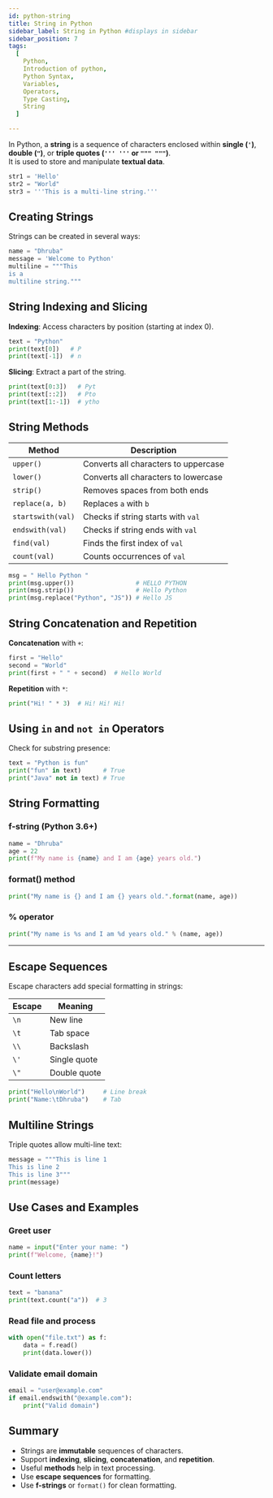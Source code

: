 ```yaml
---
id: python-string
title: String in Python
sidebar_label: String in Python #displays in sidebar
sidebar_position: 7
tags:
  [
    Python,
    Introduction of python,
    Python Syntax,
    Variables,
    Operators,
    Type Casting,
    String
  ]

---
```


In Python, a **string** is a sequence of characters enclosed within **single (`'`)**, **double (`"`)**, or **triple quotes (`''' '''` or `""" """`)**.  
It is used to store and manipulate **textual data**.

```python
str1 = 'Hello'
str2 = "World"
str3 = '''This is a multi-line string.'''
````

## Creating Strings

Strings can be created in several ways:

```python
name = "Dhruba"
message = 'Welcome to Python'
multiline = """This
is a
multiline string."""
```

## String Indexing and Slicing

**Indexing**: Access characters by position (starting at index 0).

```python
text = "Python"
print(text[0])   # P
print(text[-1])  # n
```

**Slicing**: Extract a part of the string.

```python
print(text[0:3])   # Pyt
print(text[::2])   # Pto
print(text[1:-1])  # ytho
```

## String Methods

| Method            | Description                          |
| ----------------- | ------------------------------------ |
| `upper()`         | Converts all characters to uppercase |
| `lower()`         | Converts all characters to lowercase |
| `strip()`         | Removes spaces from both ends        |
| `replace(a, b)`   | Replaces `a` with `b`                |
| `startswith(val)` | Checks if string starts with `val`   |
| `endswith(val)`   | Checks if string ends with `val`     |
| `find(val)`       | Finds the first index of `val`       |
| `count(val)`      | Counts occurrences of `val`          |

```python
msg = " Hello Python "
print(msg.upper())                 # HELLO PYTHON
print(msg.strip())                 # Hello Python
print(msg.replace("Python", "JS")) # Hello JS
```

## String Concatenation and Repetition

**Concatenation** with `+`:

```python
first = "Hello"
second = "World"
print(first + " " + second)  # Hello World
```

**Repetition** with `*`:

```python
print("Hi! " * 3)  # Hi! Hi! Hi!
```

## Using `in` and `not in` Operators

Check for substring presence:

```python
text = "Python is fun"
print("fun" in text)      # True
print("Java" not in text) # True
```

## String Formatting

### f-string (Python 3.6+)

```python
name = "Dhruba"
age = 22
print(f"My name is {name} and I am {age} years old.")
```

### format() method

```python
print("My name is {} and I am {} years old.".format(name, age))
```

### % operator

```python
print("My name is %s and I am %d years old." % (name, age))
```

---

## Escape Sequences

Escape characters add special formatting in strings:

| Escape | Meaning      |
| ------ | ------------ |
| `\n`   | New line     |
| `\t`   | Tab space    |
| `\\`   | Backslash    |
| `\'`   | Single quote |
| `\"`   | Double quote |

```python
print("Hello\nWorld")     # Line break
print("Name:\tDhruba")    # Tab
```


## Multiline Strings

Triple quotes allow multi-line text:

```python
message = """This is line 1
This is line 2
This is line 3"""
print(message)
```


## Use Cases and Examples

### Greet user

```python
name = input("Enter your name: ")
print(f"Welcome, {name}!")
```

### Count letters

```python
text = "banana"
print(text.count("a"))  # 3
```

### Read file and process

```python
with open("file.txt") as f:
    data = f.read()
    print(data.lower())
```

### Validate email domain

```python
email = "user@example.com"
if email.endswith("@example.com"):
    print("Valid domain")
```


## Summary

* Strings are **immutable** sequences of characters.
* Support **indexing**, **slicing**, **concatenation**, and **repetition**.
* Useful **methods** help in text processing.
* Use **escape sequences** for formatting.
* Use **f-strings** or `format()` for clean formatting.

